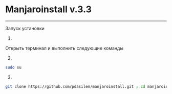 # Manjaroinstall v.3.3
------------------------------

Запуск установки

1)

Открыть терминал и выполнить следующие команды

2)
```bash
sudo su
```
3)
```bash
git clone https://github.com/pdasilem/manjaroinstall.git ; cd manjaroinstall ; ./manjaroinstall
```
